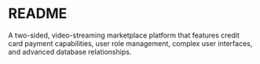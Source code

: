 # README
A two-sided, video-streaming marketplace platform that features credit card payment capabilities, user role management, complex user interfaces, and advanced database relationships.
